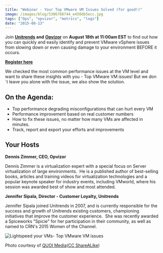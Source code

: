 ```yaml
---
title: "Webinar - Your Top VMware VM Issues Solved (for good!)"
image: /images/blog/5306788744_e450db5ecc.jpg
tags: ["Ops", "opvizor", "metrics", "logs"]
date: "2015-08-13"
---
```


Join **[Unitrends](http://www.unitrends.com "Unitrends ") and** [**Opvizor**](https://www.opvizor.com "Opvizor ") on **August 18th at 11:00am EST** to find out how you can quickly and easily identify and prevent VMware vSphere issues from slowing down or even causing damage to your environment BEFORE it occurs.

**[Register here](http://go2.unitrends.com/l/72102/2015-08-11/j59m1 "Register here")**

We checked the most common performance issues at the VM level and want to share these insights with you - Top VMware VM issues! But we don´t leave you alone with the issue, we also show the solution.

## **On the Agenda:**

- Top performance degrading misconfigurations that can hurt every VM
- Performance improvement based on real customer numbers
- How to fix these issues, no matter how many VMs are affected in minutes.
- Track, report and export your efforts and improvements

## **Your Hosts**

**Dennis Zimmer, CEO, Opvizor**

Dennis Zimmer is a virtualization expert with a special focus on Server virtualization of large environments.  He is a published author of best-selling books, articles and training videos for virtualization technologies and a popular keynote speaker for industry events, including VMworld, where his session was awarded best of show and most attended.

**Jennifer Sipala, Director - Customer Loyalty, Unitrends**

Jennifer Sipala joined Unitrends in 2007, and is currently responsible for the success and growth of Unitrends existing customers, championing initiatives that improve the customer experience.  She was recently awarded a Spiceworks "Spicie" for her participation in their community, as well as named to CRN's 2015 Women of the Channel.

![Lightspeed your VMs- Top VMware VM issues](/images/blog/5306788744_e450db5ecc.jpg)

Photo courtesy of [QUOI Media](https://www.flickr.com/photos/49698777@N02/5306788744/)([CC ShareALike](http://creativecommons.org/licenses/by-sa/3.0/))
